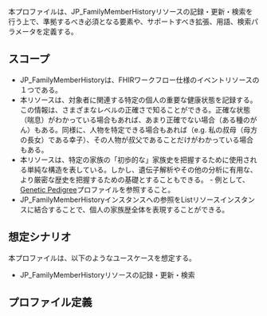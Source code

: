 <br/>
本プロファイルは、JP_FamilyMemberHistoryリソースの記録・更新・検索を行う上で、準拠するべき必須となる要素や、サポートすべき拡張、用語、検索パラメータを定義する。

## スコープ
- JP_FamilyMemberHistoryは、FHIRワークフロー仕様のイベントリソースの１つである。
- 本リソースは、対象者に関連する特定の個人の重要な健康状態を記録する。この情報は、さまざまなレベルの正確さで知ることができる。正確な状態（喘息）がわかっている場合もあれば、あまり正確でない場合（ある種のがん）もある。同様に、人物を特定できる場合もあれば（e.g. 私の叔母（母方の長女）である幸子）、その人物が叔父であることだけがわかっている場合もある。
- 本リソースは、特定の家族の「初歩的な」家族史を把握するために使用される単純な構造を表している。しかし、遺伝子解析やその他の分析に有用な、より厳密な歴史を把握するための基礎とすることもできる。 - 例として、[Genetic Pedigree](https://hl7.org/fhir/r4/familymemberhistory-genetic.html)プロファイルを参照すること。
- JP_FamilyMemberHistoryインスタンスへの参照をListリソースインスタンスに結合することで、個人の家族歴全体を表現することができる。

## 想定シナリオ

本プロファイルは、以下のようなユースケースを想定する。

- JP_FamilyMemberHistoryリソースの記録・更新・検索

## プロファイル定義

